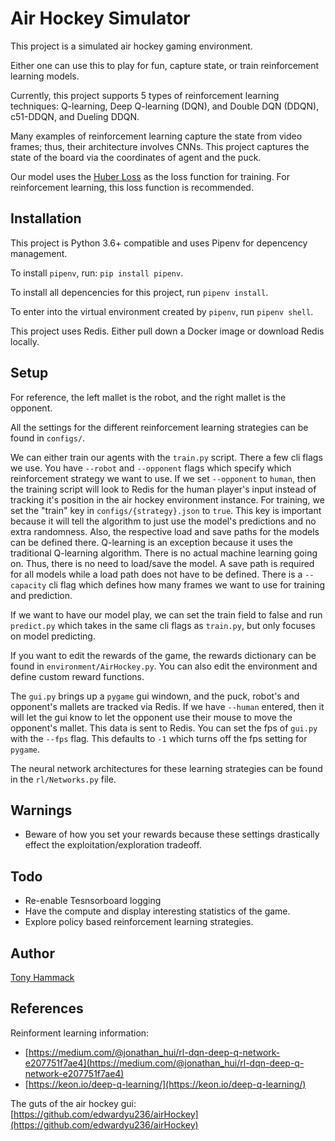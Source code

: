 # Air Hockey Simulator

This project is a simulated air hockey gaming environment. 

Either one can use this to play for fun, capture state, or train reinforcement learning models.

Currently, this project supports 5 types of reinforcement learning techniques: Q-learning, Deep Q-learning (DQN), and Double DQN (DDQN), c51-DDQN, and Dueling DDQN.

Many examples of reinforcement learning capture the state from video frames; thus, their architecture involves CNNs. This project captures the state of the board via the coordinates of agent and the puck.

Our model uses the [Huber Loss](https://en.wikipedia.org/wiki/Huber_loss) as the loss function for training. For reinforcement learning, this loss function is recommended.


## Installation

This project is Python 3.6+ compatible and uses Pipenv for depencency management.

To install `pipenv`, run: `pip install pipenv`.

To install all depencencies for this project, run `pipenv install`.

To enter into the virtual environment created by `pipenv`, run `pipenv shell`.

This project uses Redis. Either pull down a Docker image or download Redis locally.

## Setup

For reference, the left mallet is the robot, and the right mallet is the opponent.

All the settings for the different reinforcement learning strategies can be found in `configs/`. 

We can either train our agents  with the `train.py` script. There a few cli flags we use. You have `--robot` and `--opponent` flags which specify which reinforcement strategy we want to use. If we set `--opponent` to  `human`, then the training script will look to Redis for the human player's input instead of tracking it's position in the air hockey environment instance. For training, we set the "train" key in `configs/{strategy}.json` to `true`. This key is important because it will tell the algorithm to just use the model's predictions and no extra randomness. Also, the respective load and save paths for the models can be defined there. Q-learning is an exception because it uses the traditional Q-learning algorithm. There is no actual machine learning going on. Thus, there is no need to load/save the model. A save path is required for all models while a load path does not have to be defined. There is a `--capacity` cli flag which defines how many frames we want to use for training and prediction.

If we want to have our model play, we can set the train field to false and run `predict.py` which takes in the same cli flags as `train.py`, but only focuses on model predicting.

If you want to edit the rewards of the game, the rewards dictionary can be found in `environment/AirHockey.py`. You can also edit the environment and define custom reward functions.


The 	`gui.py` brings up a `pygame` gui windown, and the puck, robot's and opponent's mallets are tracked via Redis. If we have `--human` entered, then it will let the gui know to let the opponent use their mouse to move the opponent's mallet. This data is sent to Redis. You can set the fps of `gui.py` with the `--fps` flag. This defaults to `-1` which turns off the fps setting for `pygame`.

The neural network architectures for these learning strategies can be found in the `rl/Networks.py` file.

## Warnings
+ Beware of how you set your rewards because these settings drastically effect the exploitation/exploration tradeoff. 

## Todo
+ Re-enable Tesnsorboard logging
+ Have the compute and display interesting statistics of the game.
+ Explore policy based reinforcement learning strategies.

## Author
[Tony Hammack](www.tonyhammack.com)

## References

Reinforment learning information:
+ [https://medium.com/@jonathan_hui/rl-dqn-deep-q-network-e207751f7ae4](https://medium.com/@jonathan_hui/rl-dqn-deep-q-network-e207751f7ae4)
+ [https://keon.io/deep-q-learning/](https://keon.io/deep-q-learning/)

The guts of the air hockey gui:
[https://github.com/edwardyu236/airHockey](https://github.com/edwardyu236/airHockey)